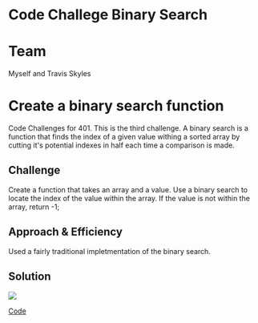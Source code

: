 # Code Challege Binary Search

# Team

Myself and Travis Skyles

# Create a binary search function

Code Challenges for 401. This is the third challenge. A binary search is a function that finds the index of a given value withing a sorted array by cutting it's potential indexes in half each time a comparison is made.

## Challenge

Create a function that takes an array and a value. Use a binary search to locate the index of the value within the array. If the value is not within the array, return -1;

## Approach & Efficiency

Used a fairly traditional impletmentation of the binary search. 



## Solution

![](./assets/03-whiteboard.jpg)

[Code](./binarySearch.js)
